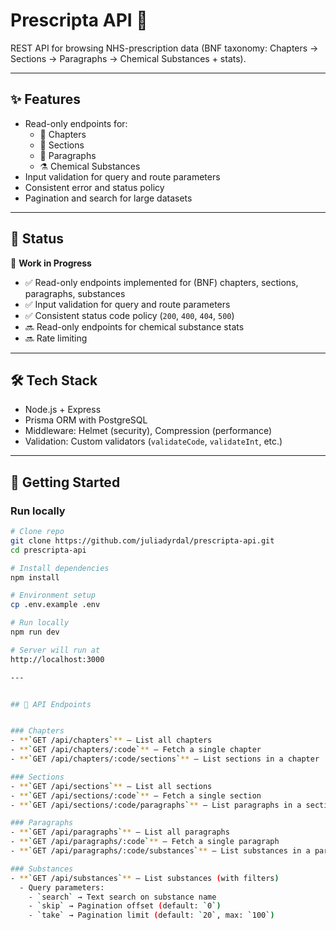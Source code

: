 # Prescripta API 🧪

REST API for browsing NHS-prescription data (BNF taxonomy: Chapters → Sections → Paragraphs → Chemical Substances + stats).

---

## ✨ Features
- Read-only endpoints for:
  - 📖 Chapters  
  - 📑 Sections  
  - 📝 Paragraphs  
  - ⚗️ Chemical Substances  
- Input validation for query and route parameters  
- Consistent error and status policy  
- Pagination and search for large datasets  

---

## 📡 Status
🚧 **Work in Progress**  
- ✅ Read-only endpoints implemented for (BNF) chapters, sections, paragraphs, substances  
- ✅ Input validation for query and route parameters  
- ✅ Consistent status code policy (`200`, `400`, `404`, `500`)  
- 🔜 Read-only endpoints for chemical substance stats 
- 🔜 Rate limiting  

---


## 🛠️ Tech Stack
- Node.js + Express 
- Prisma ORM with PostgreSQL  
- Middleware: Helmet (security), Compression (performance)  
- Validation: Custom validators (`validateCode`, `validateInt`, etc.)  

---


## 🚀 Getting Started


### Run locally
```bash
# Clone repo
git clone https://github.com/juliadyrdal/prescripta-api.git
cd prescripta-api

# Install dependencies
npm install

# Environment setup
cp .env.example .env  

# Run locally
npm run dev 

# Server will run at
http://localhost:3000

---


## 📖 API Endpoints


### Chapters
- **`GET /api/chapters`** – List all chapters  
- **`GET /api/chapters/:code`** – Fetch a single chapter  
- **`GET /api/chapters/:code/sections`** – List sections in a chapter  

### Sections
- **`GET /api/sections`** – List all sections  
- **`GET /api/sections/:code`** – Fetch a single section  
- **`GET /api/sections/:code/paragraphs`** – List paragraphs in a section  

### Paragraphs
- **`GET /api/paragraphs`** – List all paragraphs  
- **`GET /api/paragraphs/:code`** – Fetch a single paragraph  
- **`GET /api/paragraphs/:code/substances`** – List substances in a paragraph  

### Substances
- **`GET /api/substances`** – List substances (with filters)  
  - Query parameters:  
    - `search` → Text search on substance name  
    - `skip` → Pagination offset (default: `0`)  
    - `take` → Pagination limit (default: `20`, max: `100`)  

